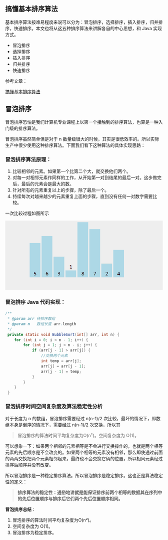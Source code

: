 ## 搞懂基本排序算法

基本排序算法按难易程度来说可以分为：冒泡排序，选择排序，插入排序，归并排序，快速排序。本文也将从这五种排序算法来讲解各自的中心思想，和 Java 实现方式。

* 冒泡排序
* 选择排序
* 插入排序
* 归并排序
* 快速排序



参考文章：

[搞懂基本排序算法](https://juejin.im/post/5a96d6b15188255efc5f8bbd)



## 冒泡排序 

冒泡排序恐怕是我们计算机专业课程上以第一个接触到的排序算法，也算是一种入门级的排序算法。

冒泡排序虽然简单但是对于 n 数量级很大的时候，其实是很低效率的。所以实际生产中很少使用这种排序算法。下面我们看下这种算法的具体实现思路：

### 冒泡排序算法原理：

1. 比较相邻的元素。如果第一个比第二个大，就交换他们两个。
2. 对每一对相邻元素作同样的工作，从开始第一对到结尾的最后一对。这步做完后，最后的元素会是最大的数。
3. 针对所有的元素重复以上的步骤，除了最后一个。
4. 持续每次对越来越少的元素重复上面的步骤，直到没有任何一对数字需要比较。

一次比较过程如图所示

![img](../images/maopao.gif)



### 冒泡排序 Java 代码实现：

```java
/**
 * @param arr 待排序数组
 * @param n   数组长度 arr.length 
 */
 private static void BubbleSort(int[] arr, int n) {
    for (int i = 0; i < n - 1; i++) {
        for (int j = 1; j < n - i; j++) {
            if (arr[j - 1] > arr[j]) {
                //交换两个元素
                int temp = arr[j];
                arr[j] = arr[j - 1];
                arr[j - 1] = temp;
            }
        }
    }
 }
```

### 冒泡排序时间空间复杂度及算法稳定性分析

对于长度为 n 的数组，冒泡排序需要经过 n(n-1)/2 次比较，最坏的情况下，即数组本身是倒序的情况下，需要经过 n(n-1)/2 次交换，所以其

> 冒泡排序的算法时间平均复杂度为O(n²)。空间复杂度为 O(1)。

可以想象一下：如果两个相邻的元素相等是不会进行交换操作的，也就是两个相等元素的先后顺序是不会改变的。如果两个相等的元素没有相邻，那么即使通过前面的两两交换把两个元素相邻起来，最终也不会交换它俩的位置，所以相同元素经过排序后顺序并没有改变。

所以冒泡排序是一种稳定排序算法。所以冒泡排序是稳定排序。这也正是算法稳定性的定义：

> **排序算法的稳定性：通俗地讲就是能保证排序前两个相等的数据其在序列中的先后位置顺序与排序后它们两个先后位置顺序相同。**

**冒泡排序总结**：

1. 冒泡排序的算法时间平均复杂度为O(n²)。
2. 空间复杂度为 O(1)。
3. 冒泡排序为稳定排序。

